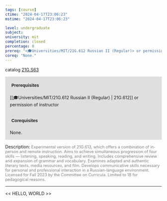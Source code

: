 ```yaml
---
tags: [course]
ctime: "2024-04-17T23:06:23"
mstime: "2024-04-17T23:06:23"

level: undergraduate
subject: 
university: mit
completion: closed
percentage: 0
prereq: "<🎓Universities/MIT/21G.612 Russian II (Regular)> or permission of instructor"
coreq: "None."
---
```


catalog [21G.S63](http://student.mit.edu/catalog/m21Gm.html#21G.S63)

<span style="display: block; padding: 15px; background-color: rgb(100, 100, 100, 0.2);"><font id="m_prereq2246_0" style="display: block; font-family: Arial, sans-serif; font-weight: bold; padding: 5px">Prerequisites</font><br><span id="prereq2246_0">[[🎓Universities/MIT/21G.612 Russian II (Regular) | 21G.612]] or permission of instructor</span></span>
<span style="display: block; padding: 15px; background-color: rgb(100, 100, 100, 0.2);"><font id="m_coreq2246_0" style="display: block; font-family: Arial, sans-serif; font-weight: bold; padding: 5px">Corequisites</font><br><span id="coreq2246_0">None.</span></span>

<font style="">Description:</font>
<font style="color: grey; font-size: 0.8rem;">Experimental version of 21G.613, which offers a combination of in-person and remote instruction. Aims to achieve simultaneous progression of four skills — listening, speaking, reading, and writing. Includes comprehensive review and expansion of grammar and vocabulary. Examines adapted and authentic literary texts, media resources, and film. Develops communicative skills necessary for personal and professional interaction in a Russian-language environment. Licensed for Fall 2023 by the Committee on Curricula. Limited to 18 for pedagogical reasons.</font>



---

<< HELLO, WORLD >>
